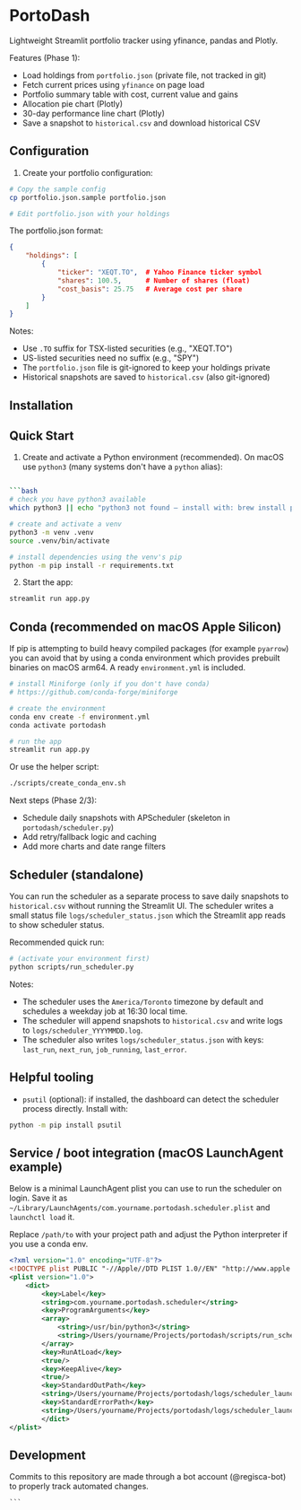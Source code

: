 # PortoDash

Lightweight Streamlit portfolio tracker using yfinance, pandas and Plotly.

Features (Phase 1):

- Load holdings from `portfolio.json` (private file, not tracked in git)
- Fetch current prices using `yfinance` on page load
- Portfolio summary table with cost, current value and gains
- Allocation pie chart (Plotly)
- 30-day performance line chart (Plotly)
- Save a snapshot to `historical.csv` and download historical CSV

## Configuration

1. Create your portfolio configuration:

```bash
# Copy the sample config
cp portfolio.json.sample portfolio.json

# Edit portfolio.json with your holdings
```

The portfolio.json format:

```json
{
    "holdings": [
        {
            "ticker": "XEQT.TO",  # Yahoo Finance ticker symbol
            "shares": 100.5,      # Number of shares (float)
            "cost_basis": 25.75   # Average cost per share
        }
    ]
}
```

Notes:

- Use `.TO` suffix for TSX-listed securities (e.g., "XEQT.TO")
- US-listed securities need no suffix (e.g., "SPY")
- The `portfolio.json` file is git-ignored to keep your holdings private
- Historical snapshots are saved to `historical.csv` (also git-ignored)

## Installation

## Quick Start

1. Create and activate a Python environment (recommended). On macOS use `python3` (many systems don't have a `python` alias):

```bash

```bash
# check you have python3 available
which python3 || echo "python3 not found — install with: brew install python@3.11"

# create and activate a venv
python3 -m venv .venv
source .venv/bin/activate

# install dependencies using the venv's pip
python -m pip install -r requirements.txt
```

2. Start the app:

```bash
streamlit run app.py
```

## Conda (recommended on macOS Apple Silicon)

If pip is attempting to build heavy compiled packages (for example `pyarrow`) you can avoid that by using a conda environment which provides prebuilt binaries on macOS arm64. A ready `environment.yml` is included.

```bash
# install Miniforge (only if you don't have conda)
# https://github.com/conda-forge/miniforge

# create the environment
conda env create -f environment.yml
conda activate portodash

# run the app
streamlit run app.py
```

Or use the helper script:

```bash
./scripts/create_conda_env.sh
```

Next steps (Phase 2/3):

- Schedule daily snapshots with APScheduler (skeleton in `portodash/scheduler.py`)
- Add retry/fallback logic and caching
- Add more charts and date range filters

Scheduler (standalone)
----------------------

You can run the scheduler as a separate process to save daily snapshots to `historical.csv` without running the Streamlit UI. The scheduler writes a small status file `logs/scheduler_status.json` which the Streamlit app reads to show scheduler status.

Recommended quick run:

```bash
# (activate your environment first)
python scripts/run_scheduler.py
```

Notes:

- The scheduler uses the `America/Toronto` timezone by default and schedules a weekday job at 16:30 local time.
- The scheduler will append snapshots to `historical.csv` and write logs to `logs/scheduler_YYYYMMDD.log`.
- The scheduler also writes `logs/scheduler_status.json` with keys: `last_run`, `next_run`, `job_running`, `last_error`.

Helpful tooling
---------------

- `psutil` (optional): if installed, the dashboard can detect the scheduler process directly. Install with:

```bash
python -m pip install psutil
```

Service / boot integration (macOS LaunchAgent example)
--------------------------------------------------

Below is a minimal LaunchAgent plist you can use to run the scheduler on login. Save it as `~/Library/LaunchAgents/com.yourname.portodash.scheduler.plist` and `launchctl load` it.

Replace `/path/to` with your project path and adjust the Python interpreter if you use a conda env.

```xml
<?xml version="1.0" encoding="UTF-8"?>
<!DOCTYPE plist PUBLIC "-//Apple//DTD PLIST 1.0//EN" "http://www.apple.com/DTDs/PropertyList-1.0.dtd">
<plist version="1.0">
    <dict>
        <key>Label</key>
        <string>com.yourname.portodash.scheduler</string>
        <key>ProgramArguments</key>
        <array>
            <string>/usr/bin/python3</string>
            <string>/Users/yourname/Projects/portodash/scripts/run_scheduler.py</string>
        </array>
        <key>RunAtLoad</key>
        <true/>
        <key>KeepAlive</key>
        <true/>
        <key>StandardOutPath</key>
        <string>/Users/yourname/Projects/portodash/logs/scheduler_launchtmp.out</string>
        <key>StandardErrorPath</key>
        <string>/Users/yourname/Projects/portodash/logs/scheduler_launchtmp.err</string>
        </dict>
</plist>
```

Development
-----------

Commits to this repository are made through a bot account (@regisca-bot) to properly track automated changes.

````
```
